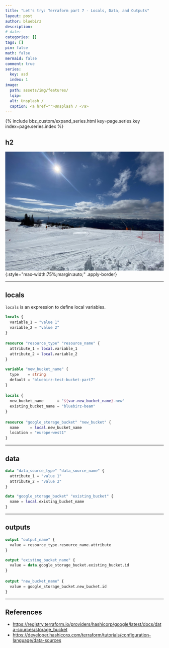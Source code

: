 ```yaml
---
title: "Let's try: Terraform part 7 - Locals, Data, and Outputs"
layout: post
author: bluebirz
description:
# date:
categories: []
tags: []
pin: false
math: false
mermaid: false
comment: true
series:
  key: asd
  index: 1
image:
  path: assets/img/features/
  lqip:
  alt: Unsplash /
  caption: <a href="">Unsplash / </a>
---
```


{% include bbz_custom/expand_series.html key=page.series.key index=page.series.index %}

## h2

![image](../assets/img/features/bluebirz/IMG_6642-are.jpg){:style="max-width:75%;margin:auto;" .apply-border}

---

## locals

`locals` is an expression to define local variables.

```terraform
locals {
  variable_1 = "value 1"
  variable_2 = "value 2"
}

resource "resource_type" "resource_name" {
  attribute_1 = local.variable_1
  attribute_2 = local.variable_2
}
```

```terraform
variable "new_bucket_name" {
  type    = string
  default = "bluebirz-test-bucket-part7"
}

locals {
  new_bucket_name      = "${var.new_bucket_name}-new"
  existing_bucket_name = "bluebirz-beam"
}

resource "google_storage_bucket" "new_bucket" {
  name     = local.new_bucket_name
  location = "europe-west1"
}
```

---

## data

```terraform
data "data_source_type" "data_source_name" {
  attribute_1 = "value 1"
  attribute_2 = "value 2"
}
```

```terraform
data "google_storage_bucket" "existing_bucket" {
  name = local.existing_bucket_name
}
```

---

## outputs

```terraform
output "output_name" {
  value = resource_type.resource_name.attribute
}
```

```terraform
output "existing_bucket_name" {
  value = data.google_storage_bucket.existing_bucket.id
}

output "new_bucket_name" {
  value = google_storage_bucket.new_bucket.id
}
```

---

## References

- <https://registry.terraform.io/providers/hashicorp/google/latest/docs/data-sources/storage_bucket>
- <https://developer.hashicorp.com/terraform/tutorials/configuration-language/data-sources>
